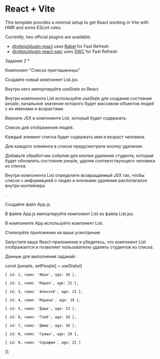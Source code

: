 # React + Vite

This template provides a minimal setup to get React working in Vite with HMR and some ESLint rules.

Currently, two official plugins are available:

- [@vitejs/plugin-react](https://github.com/vitejs/vite-plugin-react/blob/main/packages/plugin-react/README.md) uses [Babel](https://babeljs.io/) for Fast Refresh
- [@vitejs/plugin-react-swc](https://github.com/vitejs/vite-plugin-react-swc) uses [SWC](https://swc.rs/) for Fast Refresh

<!--  -->
Задание 2 *

Компонент "Список приглашенных"

Создайте новый компонент List.jsx.

Внутри него импортируйте useState из React.

Внутри компонента List используйте useState для создания состояния people, начальное значение которого будет массивом объектов людей с их именами и возрастами.

Верните JSX в компоненте List, который будет содержать:

Список для отображения людей.

Каждый элемент списка будет содержать имя и возраст человека.

Для каждого элемента в списке предусмотрите кнопку удаления.

Добавьте обработчик события для кнопки удаления студента, который будет обновлять состояние people, удаляя соответствующего человека из списка.

Внутри компонента List определите возвращаемый JSX так, чтобы список с информацией о людях и кнопками удаления располагался внутри контейнера <div>.

Создайте файл App.js.

В файле App.js импортируйте компонент List из файла List.jsx.

В компоненте App используйте компонент List.

Стилизуйте приложение на ваше усмотрение

Запустите ваше React-приложение и убедитесь, что компонент List отображается и позволяет пользователю удалять студентов из списка.


Данные для выполнения заданий:


const [people, setPeople] = useState([

    { id: 1, name: 'Иван', age: 20 },

    { id: 2, name: 'Мария', age: 22 },

    { id: 3, name: 'Алексей', age: 21 },

    { id: 4, name: 'Марина', age: 19 },

    { id: 5, name: 'Даша', age: 23 },

    { id: 6, name: 'Глеб', age: 24 },

    { id: 7, name: 'Дима', age: 18 },

    { id: 8, name: 'Гриша', age: 20 },

    { id: 9, name: 'Серафим', age: 21 }

  ]);


<!--  -->

